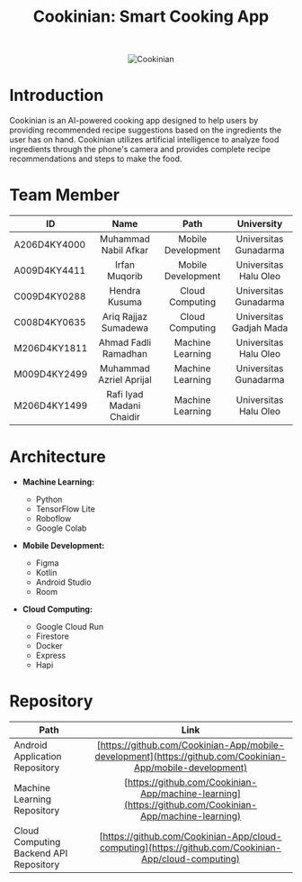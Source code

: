 <h1 align="center"> Cookinian: Smart Cooking App </h1> <br>
<p align="center">
  <a>
    <img alt="Cookinian" title="Cookinian" src="[https://github.com/Cookinian-App/.github/blob/main/profile/Logo%201.png](https://github.com/Cookinian-App/.github/blob/main/profile/Banner%201.png)">
  </a>
</p>

# Introduction

Cookinian is an AI-powered cooking app designed to help users by providing recommended recipe suggestions based on the ingredients the user has on hand. Cookinian utilizes artificial intelligence to analyze food ingredients through the phone's camera and provides complete recipe recommendations and steps to make the food.

# Team Member

| ID | Name | Path | University |
| ----------- | :---------: | :----------: | :----------: |
| A206D4KY4000 | Muhammad Nabil Afkar | Mobile Development | Universitas Gunadarma |
| A009D4KY4411 | Irfan Muqorib | Mobile Development | Universitas Halu Oleo |
| C009D4KY0288 | Hendra Kusuma | Cloud Computing | Universitas Gunadarma |
| C008D4KY0635 | Ariq Rajjaz Sumadewa | Cloud Computing | Universitas Gadjah Mada |
| M206D4KY1811 | Ahmad Fadli Ramadhan | Machine Learning | Universitas Halu Oleo |
| M009D4KY2499 | Muhammad Azriel Aprijal | Machine Learning | Universitas Gunadarma |
| M206D4KY1499 | Rafi Iyad Madani Chaidir | Machine Learning | Universitas Halu Oleo |

# Architecture

- **Machine Learning:**
  - Python
  - TensorFlow Lite
  - Roboflow
  - Google Colab

- **Mobile Development:**
  - Figma
  - Kotlin
  - Android Studio
  - Room

- **Cloud Computing:**
  - Google Cloud Run
  - Firestore
  - Docker
  - Express
  - Hapi
 
# Repository

| Path | Link |
| ----------- | :---------: |
| Android Application Repository | [https://github.com/Cookinian-App/mobile-development](https://github.com/Cookinian-App/mobile-development) |
| Machine Learning Repository | [https://github.com/Cookinian-App/machine-learning](https://github.com/Cookinian-App/machine-learning) |
| Cloud Computing Backend API Repository | [https://github.com/Cookinian-App/cloud-computing](https://github.com/Cookinian-App/cloud-computing) |
